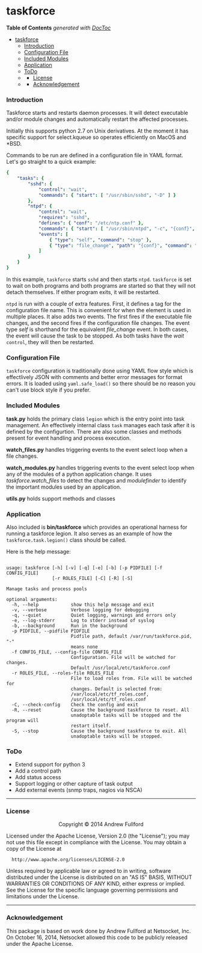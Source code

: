 taskforce
=========

<!-- START doctoc generated TOC please keep comment here to allow auto update -->
<!-- DON'T EDIT THIS SECTION, INSTEAD RE-RUN doctoc TO UPDATE -->
**Table of Contents**  *generated with [DocToc](http://doctoc.herokuapp.com/)*

- [taskforce](#taskforce)
    - [Introduction](#introduction)
    - [Configuration File](#configuration-file)
    - [Included Modules](#included-modules)
    - [Application](#application)
    - [ToDo](#todo)
  - [](#)
    - [License](#license)
  - [](#-1)
    - [Acknowledgement](#acknowledgement)

<!-- END doctoc generated TOC please keep comment here to allow auto update -->


### Introduction ###
Taskforce starts and restarts daemon processes.  It will detect executable and/or module changes and automatically restart the affected processes.

Initially this supports python 2.7 on Unix derivatives.  At the moment it has specific support for select.kqueue so operates efficiently on MacOS and *BSD.

Commands to be run are defined in a configuration file in YAML format.  Let's go straight to a quick example:

```YAML
{
    "tasks": {
        "sshd": {
            "control": "wait",
            "commands": { "start": [ "/usr/sbin/sshd", "-D" ] }
        },
        "ntpd": {
            "control": "wait",
            "requires": "sshd",
            "defines": { "conf": "/etc/ntp.conf" },
            "commands": { "start": [ "/usr/sbin/ntpd", "-c", "{conf}", "-n"] },
            "events": [
                { "type": "self", "command": "stop" },
                { "type": "file_change", "path": "{conf}", "command": "stop" }
            ]
        }
    }
}
```
In this example, `taskforce` starts `sshd` and then starts `ntpd`.  `taskforce` is set to wait on both programs and both programs are started so that they will not detach themselves.  If either program exits, it will be restarted.

`ntpd` is run with a couple of extra features.  First, it defines a tag for the configuration file name.  This is convenient for when the element is used in multiple places.  It also adds two events.  The first fires if the executable file changes, and the second fires if the configuration file changes.  The event type _self_ is shorthand for the equivalent _file_change_ event.  In both cases, the event will cause the task to be stopped.  As both tasks have the _wait_ `control`, they will then be restarted.

### Configuration File ###

`taskforce` configuration is traditionally done using YAML flow style which is effectlively JSON with comments and better error messages for format errors.  It is loaded using `yaml.safe_load()` so there should be no reason you can't use block style if you prefer.


### Included Modules ###
**task.py** holds the primary class `legion` which is the entry point into task management.  An effectively internal class `task` manages each task after it is defined by the configurtion.  There are also some classes and methods present for event handling and process execution.

**watch_files.py** handles triggering events to the event select loop when a file changes.

**watch_modules.py** handles triggering events to the event select loop when any of the modules of a python application change.  It uses *taskforce.watch_files* to detect the changes and *modulefinder* to identify the important modules used by an application.

**utils.py** holds support methods and classes

### Application ###
Also included is **bin/taskforce** which provides an operational harness for running a taskforce legion.  It also serves as an example of how the `taskforce.task.legion()` class should be called.

Here is the help message:
```

usage: taskforce [-h] [-v] [-q] [-e] [-b] [-p PIDFILE] [-f CONFIG_FILE]
                 [-r ROLES_FILE] [-C] [-R] [-S]

Manage tasks and process pools

optional arguments:
  -h, --help            show this help message and exit
  -v, --verbose         Verbose logging for debugging
  -q, --quiet           Quiet logging, warnings and errors only
  -e, --log-stderr      Log to stderr instead of syslog
  -b, --background      Run in the background
  -p PIDFILE, --pidfile PIDFILE
                        Pidfile path, default /var/run/taskforce.pid, "-"
                        means none
  -f CONFIG_FILE, --config-file CONFIG_FILE
                        Configuration. File will be watched for changes.
                        Default /usr/local/etc/taskforce.conf
  -r ROLES_FILE, --roles-file ROLES_FILE
                        File to load roles from. File will be watched for
                        changes. Default is selected from:
                        /var/local/etc/tf_roles.conf,
                        /usr/local/etc/tf_roles.conf
  -C, --check-config    Check the config and exit
  -R, --reset           Cause the background taskforce to reset. All
                        unadoptable tasks will be stopped and the program will
                        restart itself.
  -S, --stop            Cause the background taskforce to exit. All
                        unadoptable tasks will be stopped.
```
### ToDo ###
* Extend support for python 3
* Add a control path
* Add status access
* Support logging or other capture of task output
* Add external events (snmp traps, nagios via NSCA)

---
### License ###
<center>
Copyright &copy; 2014 Andrew Fullford
</center>

Licensed under the Apache License, Version 2.0 (the "License"); you may not use this file except in compliance with the License.  You may obtain a copy of the License at

      http://www.apache.org/licenses/LICENSE-2.0

Unless required by applicable law or agreed to in writing, software distributed under the License is distributed on an "AS IS" BASIS, WITHOUT WARRANTIES OR CONDITIONS OF ANY KIND, either express or implied.  See the License for the specific language governing permissions and limitations under the License.

---
### Acknowledgement ###
This package is based on work done by Andrew Fullford at Netsocket, Inc.  On October 16, 2014, Netsocket allowed this code to be publicly released under the Apache License.
